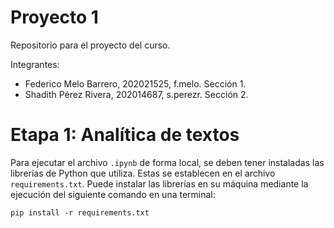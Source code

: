 # Proyecto 1
Repositorio para el proyecto del curso.

Integrantes:
- Federico Melo Barrero, 202021525, f.melo. Sección 1.
- Shadith Pérez Rivera, 202014687, s.perezr. Sección 2.

# Etapa 1: Analítica de textos

Para ejecutar el archivo `.ipynb` de forma local, se deben tener instaladas las librerías de Python que utiliza. Estas se establecen en el archivo `requirements.txt`. Puede instalar las librerías en su máquina mediante la ejecución del siguiente comando en una terminal:
```
pip install -r requirements.txt
```
